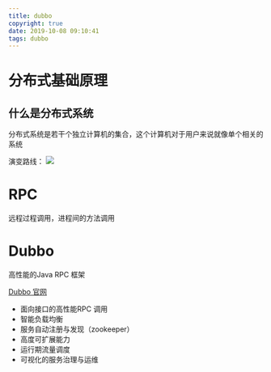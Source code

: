 ```yaml
---
title: dubbo
copyright: true
date: 2019-10-08 09:10:41
tags: dubbo
---
```


# 分布式基础原理
## 什么是分布式系统

分布式系统是若干个独立计算机的集合，这个计算机对于用户来说就像单个相关的系统

演变路线：
![](http://dubbo.apache.org/docs/zh-cn/user/sources/images/dubbo-architecture-roadmap.jpg)

# RPC
远程过程调用，进程间的方法调用

# Dubbo

高性能的Java RPC 框架

[Dubbo 官网](http://dubbo.apache.org/zh-cn/index.html)

- 面向接口的高性能RPC 调用
- 智能负载均衡
- 服务自动注册与发现（zookeeper）
- 高度可扩展能力
- 运行期流量调度
- 可视化的服务治理与运维
